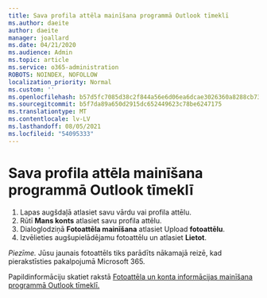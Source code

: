 ```yaml
---
title: Sava profila attēla mainīšana programmā Outlook tīmeklī
ms.author: daeite
author: daeite
manager: joallard
ms.date: 04/21/2020
ms.audience: Admin
ms.topic: article
ms.service: o365-administration
ROBOTS: NOINDEX, NOFOLLOW
localization_priority: Normal
ms.custom: ''
ms.openlocfilehash: b57d5fc7085d38c2f844a56e6d06ea6dcae3026360a8288cb73baed5d1280a05
ms.sourcegitcommit: b5f7da89a650d2915dc652449623c78be6247175
ms.translationtype: MT
ms.contentlocale: lv-LV
ms.lasthandoff: 08/05/2021
ms.locfileid: "54095333"
---
```

# <a name="change-your-profile-picture-in-outlook-on-the-web"></a>Sava profila attēla mainīšana programmā Outlook tīmeklī

1. Lapas augšdaļā atlasiet savu vārdu vai profila attēlu.
1. Rūtī **Mans konts** atlasiet savu profila attēlu.
1. Dialoglodziņā **Fotoattēla mainīšana** atlasiet Upload **fotoattēlu**.
1. Izvēlieties augšupielādējamu fotoattēlu un atlasiet **Lietot**.

*Piezīme.* Jūsu jaunais fotoattēls tiks parādīts nākamajā reizē, kad pierakstīsties pakalpojumā Microsoft 365.

Papildinformāciju skatiet rakstā [Fotoattēla un konta informācijas mainīšana programmā Outlook tīmeklī.](https://support.office.com/article/b2dbb289-851d-4bed-93c3-3e136f5659ec)
